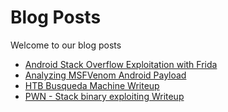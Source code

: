 # Blog Posts

Welcome to our blog posts

+ [Android Stack Overflow Exploitation with Frida](Android-Stack-Overflow-Exploitation-with-Frida)
+ [Analyzing MSFVenom Android Payload](Msfvenom-Android-Malware-Analysis)
+ [HTB Busqueda Machine Writeup](HTB-Busqueda-Machine-Writeup)
+ [PWN - Stack binary exploiting Writeup](PWN-Stack-binary-exploiting-Writeup/)

